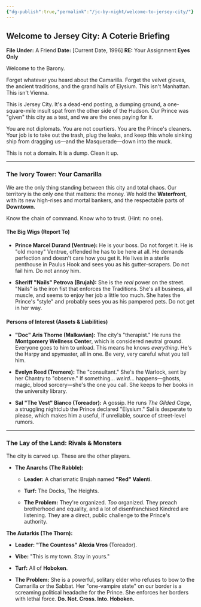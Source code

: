 ```yaml
---
{"dg-publish":true,"permalink":"/jc-by-night/welcome-to-jersey-city/"}
---
```


## Welcome to Jersey City: A Coterie Briefing

**File Under:** A Friend
**Date:** [Current Date, 1996] 
**RE:** Your Assignment **Eyes Only**

Welcome to the Barony.

Forget whatever you heard about the Camarilla. Forget the velvet gloves, the ancient traditions, and the grand halls of Elysium. This isn't Manhattan. This isn't Vienna.

This is Jersey City. It's a dead-end posting, a dumping ground, a one-square-mile insult spat from the other side of the Hudson. Our Prince was "given" this city as a test, and we are the ones paying for it.

You are not diplomats. You are not courtiers. You are the Prince's cleaners. Your job is to take out the trash, plug the leaks, and keep this whole sinking ship from dragging us—and the Masquerade—down into the muck.

This is not a domain. It is a dump. Clean it up.

---

### The Ivory Tower: Your Camarilla

We are the only thing standing between this city and total chaos. Our territory is the only one that matters: the money. We hold the **Waterfront**, with its new high-rises and mortal bankers, and the respectable parts of **Downtown**. 

Know the chain of command. Know who to trust. (Hint: no one).

#### The Big Wigs (Report To)

- **Prince Marcel Durand (Ventrue):** He is your boss. Do not forget it. He is "old money" Ventrue, offended he has to be here at all. He demands perfection and doesn't care how you get it. He lives in a sterile penthouse in Paulus Hook and sees you as his gutter-scrapers. Do not fail him. Do not annoy him.
    
- **Sheriff "Nails" Petrova (Brujah):** She is the _real_ power on the street. "Nails" is the iron fist that enforces the Traditions. She's all business, all muscle, and seems to enjoy her job a little too much. She hates the Prince's "style" and probably sees you as his pampered pets. Do not get in her way.
    

#### Persons of Interest (Assets & Liabilities)

- **"Doc" Aris Thorne (Malkavian):** The city's "therapist." He runs the **Montgomery Wellness Center**, which is considered neutral ground. Everyone goes to him to unload. This means he knows _everything_. He's the Harpy and spymaster, all in one. Be very, very careful what you tell him.
    
- **Evelyn Reed (Tremere):** The "consultant." She's the Warlock, sent by her Chantry to "observe." If something... _weird_... happens—ghosts, magic, blood sorcery—she's the one you call. She keeps to her books in the university library.
    
- **Sal "The Vest" Bianco (Toreador):** A gossip. He runs _The Gilded Cage_, a struggling nightclub the Prince declared "Elysium." Sal is desperate to please, which makes him a useful, if unreliable, source of street-level rumors.
    


---

### The Lay of the Land: Rivals & Monsters

The city is carved up. These are the other players.

- **The Anarchs (The Rabble):**
    
    - **Leader:** A charismatic Brujah named **"Red" Valenti**.
        
        
    - **Turf:** The Docks, The Heights.
        
    - **The Problem:** They're organized. _Too_ organized. They preach brotherhood and equality, and a lot of disenfranchised Kindred are listening. They are a direct, public challenge to the Prince's authority.

**The Autarkis (The Thorn):**

- **Leader:** **"The Countess" Alexia Vros** (Toreador).
    
- **Vibe:** "This is my town. Stay in yours."
    
- **Turf:** All of **Hoboken**.
    
- **The Problem:** She is a powerful, solitary elder who refuses to bow to the Camarilla _or_ the Sabbat. Her "one-vampire state" on our border is a screaming political headache for the Prince. She enforces her borders with lethal force. **Do. Not. Cross. Into. Hoboken.**